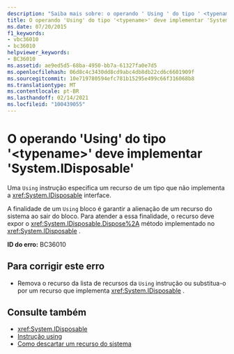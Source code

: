```yaml
---
description: "Saiba mais sobre: o operando ' Using ' do tipo ' <typename> ' deve implementar System. IDisposable"
title: O operando 'Using' do tipo '<typename>' deve implementar 'System.IDisposable'
ms.date: 07/20/2015
f1_keywords:
- vbc36010
- bc36010
helpviewer_keywords:
- BC36010
ms.assetid: ae9ed5d5-68ba-4950-bb7a-61327fa0e7d5
ms.openlocfilehash: 06d8c4c3430dd8cd9abc4db8db22cd6c6601909f
ms.sourcegitcommit: 10e719780594efc781b15295e499c66f316068b8
ms.translationtype: MT
ms.contentlocale: pt-BR
ms.lasthandoff: 02/14/2021
ms.locfileid: "100439055"
---
```

# <a name="using-operand-of-type-typename-must-implement-systemidisposable"></a>O operando 'Using' do tipo '\<typename>' deve implementar 'System.IDisposable'

Uma `Using` instrução especifica um recurso de um tipo que não implementa a <xref:System.IDisposable> interface.  
  
 A finalidade de um `Using` bloco é garantir a alienação de um recurso do sistema ao sair do bloco. Para atender a essa finalidade, o recurso deve expor o <xref:System.IDisposable.Dispose%2A> método implementado no <xref:System.IDisposable> .  
  
 **ID do erro:** BC36010  
  
## <a name="to-correct-this-error"></a>Para corrigir este erro  
  
- Remova o recurso da lista de recursos da `Using` instrução ou substitua-o por um recurso que implementa <xref:System.IDisposable> .  
  
## <a name="see-also"></a>Consulte também

- <xref:System.IDisposable>
- [Instrução using](../language-reference/statements/using-statement.md)
- [Como descartar um recurso do sistema](../programming-guide/language-features/control-flow/how-to-dispose-of-a-system-resource.md)
